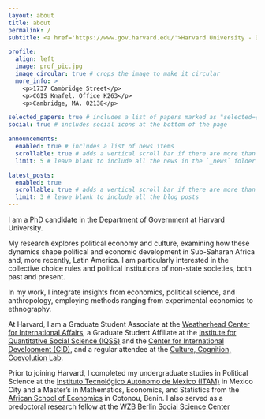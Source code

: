 ```yaml
---
layout: about
title: about
permalink: /
subtitle: <a href='https://www.gov.harvard.edu/'>Harvard University - Department of Government</a>.

profile:
  align: left
  image: prof_pic.jpg
  image_circular: true # crops the image to make it circular
  more_info: >
    <p>1737 Cambridge Street</p>
    <p>CGIS Knafel. Office K263</p>
    <p>Cambridge, MA. 02138</p>

selected_papers: true # includes a list of papers marked as "selected={true}"
social: true # includes social icons at the bottom of the page

announcements:
  enabled: true # includes a list of news items
  scrollable: true # adds a vertical scroll bar if there are more than 3 news items
  limit: 5 # leave blank to include all the news in the `_news` folder

latest_posts:
  enabled: true
  scrollable: true # adds a vertical scroll bar if there are more than 3 new posts items
  limit: 3 # leave blank to include all the blog posts
---
```


I am a PhD candidate in the Department of Government at Harvard University.

My research explores political economy and culture, examining how these dynamics shape political and economic development in Sub-Saharan Africa and, more recently, Latin America. I am particularly interested in the collective choice rules and political institutions of non-state societies, both past and present.

In my work, I integrate insights from economics, political science, and anthropology, employing methods ranging from experimental economics to ethnography.

At Harvard, I am a Graduate Student Associate at the [Weatherhead Center for International Affairs](https://www.wcfia.harvard.edu/), a Graduate Student Affiliate at the [Institute for Quantitative Social Science (IQSS)](https://www.iq.harvard.edu/) and the [Center for International Development (CID)](https://www.hks.harvard.edu/centers/cid), and a regular attendee at the [Culture, Cognition, Coevolution Lab](https://coevolution.fas.harvard.edu/).

Prior to joining Harvard, I completed my undergraduate studies in Political Science at the [Instituto Tecnológico Autónomo de México (ITAM)](https://www.itam.mx/) in Mexico City and a Master’s in Mathematics, Economics, and Statistics from the [African School of Economics](https://africanschoolofeconomics.com/) in Cotonou, Benin. I also served as a predoctoral research fellow at the [WZB Berlin Social Science Center](https://www.wzb.eu/en/research/political-economy-of-development/institutions-and-political-inequality)


